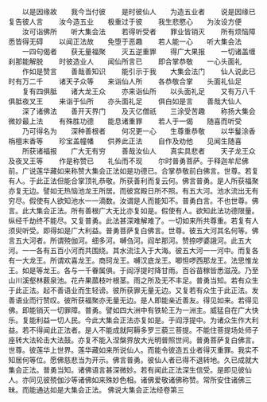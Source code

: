<!-- { "loadSidebar": true } -->
　　以是因缘故　　我今当付彼
　　是时彼仙人　　为造五业者
　　说是因缘已　　复告彼人言
　　汝今造五业　　极重过于彼
　　我生悲愍心　　为汝设方便
　　汝可诣佛所　　听大集会法
　　若得听受者　　罪业皆销灭
　　所有烦恼障　　悉皆得无碍
　　以闻正法故　　免堕于恶趣
　　若人能一心　　听大集会法
　　一四句偈者　　获无量福聚
　　灭五逆重罪　　得广大果报
　　一切诸盖缠　　刹那能解脱
　　时彼造业人　　闻仙所言已
　　即合掌恭敬　　一心头面礼
　　作如是赞言　　善哉善知识
　　能引示于我　　大集会法门
　　仙人说此已　　时有万二千
　　诸天子众等　　来诣仙人所
　　各恭敬合掌　　头面礼仙足
　　复有四俱胝　　诸大龙王众
　　亦来诣仙所　　以头面礼足
　　又有万八千　　俱胝夜叉王
　　来诣于仙所　　亦头面礼足
　　俱白如是言　　善哉大仙人
　　深了诸佛法　　善开天界门
　　及灭亿僧祇　　三涂受苦趣
　　称扬大集会　　微妙最上法
　　有殊胜功德　　能息诸重罪
　　若人于一偈　　随喜而听受
　　乃可得名为　　深种善根者
　　何况更一心　　生尊重恭敬
　　以华鬘涂香　　栴檀末香等
　　珍宝盖幢幡　　供养此正法
　　自作及劝他　　见闻生随喜
　　所获诸福报　　广大无有穷
　　善哉汝仙人　　真实具悲者
　　天子龙王众　　及夜叉王等
　　作是称赞已　　礼仙而不现
　　尔时普勇菩萨。于释迦牟尼佛前。广说莲华藏如来称赞大集会正法如是功德已。合掌恭敬前白佛言。世尊。若复有人。于此正法但能合掌顶礼恭敬。所获善利而复云何。佛言普勇。是人所获福聚亦复无边。譬如无热恼池龙王所居。而彼宫殿日所不照。有五大河。池水流出无有穷尽。假使有人欲知池水一一滴数。汝谓是人而能知不。普勇白言。不也世尊。佛言。此大集会正法。所有善根广大无比亦复如是。假使有人。欲知此法功德限量。纵经千劫终不能尽。又复普勇。此法甚深难解难了。一切如来所共尊重。若复有人须臾听受。即得如是广大利益。普勇菩萨复白佛言。世尊。彼五大河其名何等。佛言五大河者。所谓殑伽河。细多河。嚩刍河。阎牟那河。赞捺啰婆誐河。此五大河。一一各有五百小河而共围绕。其水流注入于大海。彼五大河一一河中。而复各有一大龙王。所谓欢喜龙王。商珂龙王。嚩汉底龙王。唧怛啰西那龙王。法思惟龙王。如是等龙王。各与一千眷属俱。于阎浮提时降甘雨。百谷苗稼皆悉滋茂。乃至山川溪壑林薮泉池。花卉果蓏枝叶根茎。雨之所及无不丰足。普勇当知。若有众生于此正法。起不善语业而生轻谤。彼所获罪无量无边。又复若有众生于此正法。发善语业而行赞叹。彼所获福聚亦无量无边。是人即能亲近善友。得见如来。若得见佛。即能销灭一切罪障。普勇。譬如四大洲中有铁轮王为一洲主。威猛自在广大快乐。复能利益一切人民。今此大集会正法亦复如是。于阎浮提中。为诸众生作大利益。若不得闻此正法者。是人不能成就阿耨多罗三藐三菩提。不能住菩提场处师子座转大法轮击大法鼓。亦复不能入涅槃界放大光明普照世间。普勇菩萨复白佛言。世尊。彼莲华上世界。莲华藏如来所说仙人。而能令彼造五业者得灭重罪。我实不知居何等位。愿佛慈悲当为开示。佛言普勇。彼仙人者已得不退转地。久已成就大集会正法。普勇当知。诸佛语言甚深微妙。若有闻此正法深生信受。是即见彼仙人。亦同见彼殑伽沙等诸佛如来殊妙色相。诸佛爱敬诸佛称赞。常所安住诸佛三昧。而能通达如是大集会正法。
佛说大集会正法经卷第三

